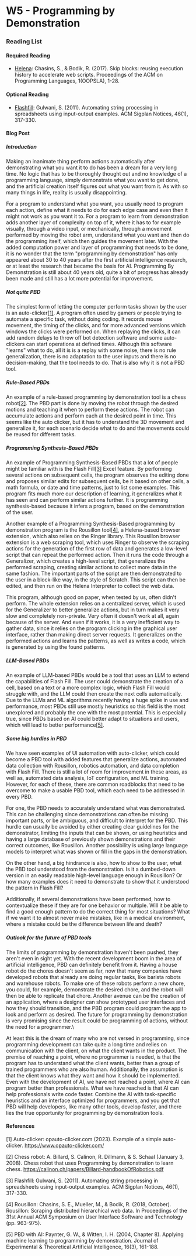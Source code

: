 # W5 - Programming by Demonstration

### Reading List

#### Required Reading

* [Helena](https://helena-lang.org/): Chasins, S., & Bodik, R. (2017). Skip blocks: reusing execution history to accelerate web scripts. Proceedings of the ACM on Programming Languages, 1(OOPSLA), 1-28.

#### Optional Reading

* [Flashfill](https://support.microsoft.com/en-us/office/using-flash-fill-in-excel-3f9bcf1e-db93-4890-94a0-1578341f73f7): Gulwani, S. (2011). Automating string processing in spreadsheets using input-output examples. ACM Sigplan Notices, 46(1), 317-330.

#### Blog Post

##### Introduction

Making an inanimate thing perform actions automatically after demonstrating what you want it to do has been a dream for a very long time. No logic that has to be thoroughly thought out and no knowledge of a programming language, simply demonstrate what you want to get done, and the artificial creation itself figures out what you want from it. As with so many things in life, reality is usually disappointing.


For a program to understand what you want, you usually need to program each action, define what it needs to do for each edge case and even then it might not work as you want it to. For a program to learn from demonstration adds another layer of complexity on top of it, where it has to for example visually, through a video input, or mechanically, through a movement performed by moving the robot arm, understand what you want and then do the programming itself, which then guides the movement later. With the added computation power and layer of programming that needs to be done, it is no wonder that the term "programming by demonstration" has only appeared about 30 to 40 years after the first artificial intelligence research, or at least the research that became the basis for AI. Programming By Demonstration is still about 40 years old, quite a bit of progress has already been made and still has a lot more potential for improvement.


##### Not quite PBD

The simplest form of letting the computer perform tasks shown by the user is an auto-clicker[[1]](#1). A program often used by gamers or people trying to automate a specific task, without doing coding. It records mouse movement, the timing of the clicks, and for more advanced versions which windows the clicks were performed on. When replaying the clicks, it can add random delays to throw off bot detection software and some auto-clickers can start operations at defined times. Although this software "learns" what to do, all it is is a replay with some noise, there is no rule generalization, there is no adaptation to the user inputs and there is no decision-making, that the tool needs to do. That is also why it is not a PBD tool.


##### Rule-Based PBDs
An example of a rule-based programming by demonstration tool is a chess robot[[2]](#2). The PBD part is done by moving the robot through the desired motions and teaching it when to perform these actions. The robot can accumulate actions and perform each at the desired point in time. This seems like the auto clicker, but it has to understand the 3D movement and generalize it, for each scenario decide what to do and the movements could be reused for different tasks.


##### Programming Synthesis-Based PBDs

An example of Programming Synthesis-Based PBDs that a lot of people might be familiar with is the Flash Fill[[3]](#3) Excel feature.
By performing several actions on subsequent cells, the program observes the editing done and proposes similar edits for subsequent cells, be it based on other cells, a math formula, or date and time patterns, just to list some examples. This program fits much more our description of learning, it generalizes what it has seen and can perform similar actions further. It is programming synthesis-based because it infers a program, based on the demonstration of the user.


Another example of a Programming Synthesis-Based programming by demonstration program is the Rousillon tool[[4]](#4), a Helena-based browser extension, which also relies on the Ringer library. This Rousillon browser extension is a web scraping tool, which uses Ringer to observe the scraping actions for the generation of the first row of data and generates a low-level script that can repeat the performed action. Then it runs the code through a Generalizer, which creates a high-level script, that generalizes the performed scraping, creating similar actions to collect more data in the same fashion. The important parts of the script are then demonstrated to the user in a block-like way, in the style of Scratch. This script can then be edited, and then run on the Helena Interpreter to collect the web data. 


This program, although good on paper, when tested by us, often didn't perform. The whole extension relies on a centralized server, which is used for the Generalizer to better generalize actions, but in turn makes it very slow and completely non-private. Very often it doesn't work at all, again because of the server. And even if it works, it is a very inefficient way to gather data, since it relies on the program clicking in the graphical user interface, rather than making direct server requests.
It generalizes on the performed actions and learns the patterns, as well as writes a code, which is generated by using the found patterns. 


##### LLM-Based PBDs

An example of LLM-based PBDs would be a tool that uses an LLM to extend the capabilities of Flash Fill. The user could demonstrate the creation of a cell, based on a text or a more complex logic, which Flash Fill would struggle with, and the LLM could then create the next cells automatically. Due to the LLMs and ML algorithms recently having a huge spike in use and performance, most PBDs still use mostly heuristics so this field is the most unexplored and probably the one with the most potential. This is especially true, since PBDs based on AI could better adapt to situations and users, which will lead to better performance[[5]](#5).


##### Some big hurdles in PBD

We have seen examples of UI automation with auto-clicker, which could become a PBD tool with added features that generalize actions, automated data collection with Rousillon, robotics automation, and data completion with Flash Fill. There is still a lot of room for improvement in these areas, as well as, automated data analysis, IoT configuration, and ML training. However, for each of these, there are common roadblocks that need to be overcome to make a usable PBD tool, which each need to be addressed in every PBD.


For one, the PBD needs to accurately understand what was demonstrated. This can be challenging since demonstrations can often be missing important parts, or be ambiguous, and difficult to interpret for the PBD. This hurdle can usually be avoided by either creating clear guidelines for the demonstrator, limiting the inputs that can be shown, or using heuristics and having a large database of previously shown demonstrations and their correct outcomes, like Rousillon. Another possibility is using large language models to interpret what was shown or fill in the gaps in the demonstration.


On the other hand, a big hindrance is also, how to show to the user, what the PBD tool understood from the demonstration. Is it a dumbed-down version in an easily readable high-level language enough in Rousillon? Or how many examples does it need to demonstrate to show that it understood the pattern in Flash Fill?


Additionally, if several demonstrations have been performed, how to contextualize these if they are for one behavior or multiple. Will it be able to find a good enough pattern to do the correct thing for most situations? What if we want it to almost never make mistakes, like in a medical environment, where a mistake could be the difference between life and death?


##### Outlook for the future of PBD tools

The limits of programming by demonstration haven't been pushed, they aren't even in sight yet. With the recent development boom in the area of artificial intelligence, PBD can definitely benefit from it. Having a house robot do the chores doesn't seem as far, now that many companies have developed robots that already are doing regular tasks, like barista robots and warehouse robots. To make one of these robots perform a new chore, you could, for example, demonstrate the desired chore, and the robot will then be able to replicate that chore. Another avenue can be the creation of an application, where a designer can show prototyped user interfaces and how they should transition, and the PBD program could program the app to look and perform as desired. The future for programming by demonstration is very promising since the result could be programming of actions, without the need for a programmer.\\

At least this is the dream of many who are not versed in programming, since programming development can take quite a long time and relies on communication with the client, on what the client wants in the product. The premise of reaching a point, where no programmer is needed, is that the program has to understand what the client wants, better than a group of trained programmers who are also human. Additionally, the assumption is that the client knows what they want and how it should be implemented. Even with the development of AI, we have not reached a point, where AI can program better than professionals. What we have reached is that AI can help professionals write code faster. Combine the AI with task-specific heuristics and an interface optimized for programmers, and you get that PBD will help developers, like many other tools, develop faster, and there lies the true opportunity for programming by demonstration tools.


#### References
<a id="1">[1]</a> 
Auto-clicker: opauto-clicker.com (2023). 
Example of a simple auto-clicker.
https://www.opauto-clicker.com/

<a id="2">[2]</a> 
Chess robot: A. Billard, S. Calinon, R. Dillmann, & S. Schaal (January 3, 2008). 
Chess robot that uses Programming by demonstration to learn chess. 
https://calinon.ch/papers/Billard-handbookOfRobotics.pdf

<a id="3">[3]</a> 
Flashfill: Gulwani, S. (2011). 
Automating string processing in spreadsheets using input-output examples. 
ACM Sigplan Notices, 46(1), 317-330.

<a id="4">[4]</a> 
Rousillon: Chasins, S. E., Mueller, M., & Bodik, R. (2018, October). 
Rousillon: Scraping distributed hierarchical web data. 
In Proceedings of the 31st Annual ACM Symposium on User Interface Software and Technology (pp. 963-975).

<a id="5">[5]</a> 
PBD with AI: Paynter, G. W., & Witten, I. H. (2004, Chapter 8). 
Applying machine learning to programming by demonstration. 
Journal of Experimental & Theoretical Artificial Intelligence, 16(3), 161-188.
